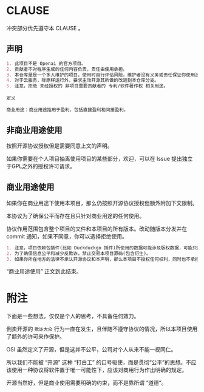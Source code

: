 # CLAUSE

冲突部分优先遵守本 CLAUSE 。

## 声明

```markdown
1. 此项目不是 Openai 的官方项目。
2. 贡献者不对程序生成的任何内容负责，责任由使用承担。
3. 本仓库是是一个多人维护的项目，使用时自行评估风险，维护者没有义务或责任保证你使用造成的任何问题。
4. 对于云服务，除原样运行外，要求主动开源其所做的改进到本仓库分支。
5. 注意，拒绝 未经授权的 非项目重要贡献者的 专利/软件著作权 相关用途。
```

```
定义

商业用途：商业用途指用于盈利，包括直接盈利和间接盈利。
```

## 非商业用途使用

按照开源协议授权但是需要同意上文的声明。

如果你需要在个人项目抽离使用项目的某些部分，欢迎，可以在 Issue 提出独立于GPL之外的授权许可请求。

## 商业用途使用

如果你在商业用途下使用本项目，那么仍按照开源协议授权但额外附加下文限制。

本协议为了确保公平而存在且只针对商业用途的任何使用。

协议作用范围包含整个项目的文件和本项目的所有版本。改动随版本分发并在 commit 通知，如果不同意，你可以选择拒绝使用。

```markdown
1. 注意，项目依赖包插件(比如 Duckduckgo 插件)所使用的数据可能涉及版权数据，可能只能用于个人非商业用途使用，在此告知您风险。本项目不对使用导致的问题负责。
2. 为了确保信息公平和减少反欺诈，禁止交易本项目源码(包含衍生)。
3. 如果你所在地方的法律不承认开源协议和本声明，那么本项目不授权任何权利，同时也不承担任何义务。
```

“商业用途使用” 正文到此结束。

# 附注

下面是一些想法，仅仅是个人的思考，不具备任何效力。

倒卖开源的 `欺诈大众` 行为一直在发生，且伴随不遵守协议的情况，所以本项目使用了额外的许可来作保护。

OSI 虽然定义了开源，但是这并不公平，公司对个人从来不能一视同仁。

所以我们不能被 “开源” 这种 “打白工” 的口号驱使，而是贯彻“公平”的思想。不应该使用一种协议将软件置于唯一可能性下，应该对商用行为作出明确的规定。

开源当然好，但是商业使用需要明确的约束，而不是靠所谓 “道德”。
